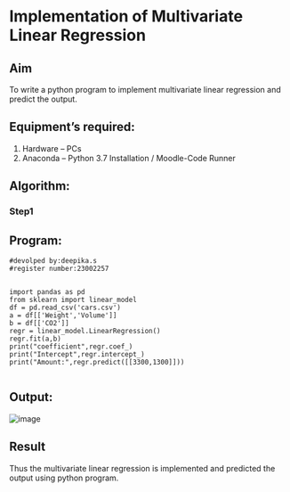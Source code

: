 # Implementation of Multivariate Linear Regression
## Aim
To write a python program to implement multivariate linear regression and predict the output.
## Equipment’s required:
1.	Hardware – PCs
2.	Anaconda – Python 3.7 Installation / Moodle-Code Runner
## Algorithm:
### Step1


## Program:
```
#devolped by:deepika.s
#register number:23002257


import pandas as pd
from sklearn import linear_model
df = pd.read_csv('cars.csv')
a = df[['Weight','Volume']]
b = df[['CO2']]
regr = linear_model.LinearRegression()
regr.fit(a,b)
print("coefficient",regr.coef_)
print("Intercept",regr.intercept_)
print("Amount:",regr.predict([[3300,1300]]))


```
## Output:

![image](https://github.com/Deepikasuresh05/Multivariate-Linear-Regression/assets/148514509/e6f36a0a-0534-4898-ad88-d11ec3c0d0ca)


## Result
Thus the multivariate linear regression is implemented and predicted the output using python program.
